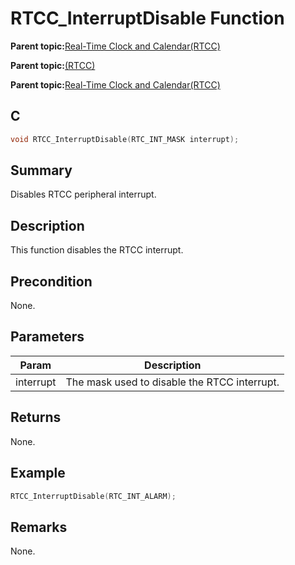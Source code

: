 # RTCC\_InterruptDisable Function

**Parent topic:**[Real-Time Clock and Calendar\(RTCC\)](GUID-B5E44A99-95D2-4582-B651-D06671D5F8D8.md)

**Parent topic:**[\(RTCC\)](GUID-2CD86BA1-3631-4EAD-91D1-C1C3C26A895C.md)

**Parent topic:**[Real-Time Clock and Calendar\(RTCC\)](GUID-A833F419-C31F-45F9-A851-9E23B8B6854A.md)

## C

```c
void RTCC_InterruptDisable(RTC_INT_MASK interrupt);
```

## Summary

Disables RTCC peripheral interrupt.

## Description

This function disables the RTCC interrupt.

## Precondition

None.

## Parameters

|Param|Description|
|-----|-----------|
|interrupt|The mask used to disable the RTCC interrupt.|

## Returns

None.

## Example

```c
RTCC_InterruptDisable(RTC_INT_ALARM);
```

## Remarks

None.

